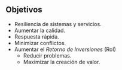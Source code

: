 ## Objetivos

* Resiliencia de sistemas y servicios.
* Aumentar la calidad.
* Respuesta rápida.
* Minimizar conflictos.
* Aumentar el _Retorno de Inversiones_ (RoI)
	* Reducir problemas.
	* Maximizar la creación de valor.
